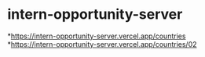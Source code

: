 # intern-opportunity-server 

*https://intern-opportunity-server.vercel.app/countries <br>
*https://intern-opportunity-server.vercel.app/countries/02
